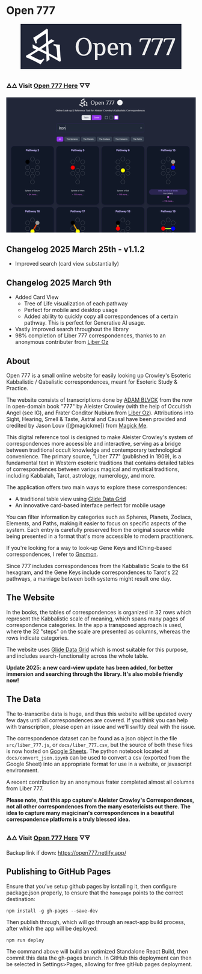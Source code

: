 # Open 777

<p align="center">
  <img width="auto" height="120" src="./docs/docs_logo.png">
</p>

### 🜁🜂 Visit [Open 777 Here](https://adamblvck.github.io/open_777/) 🜄🜃

![](./docs/screenshot_2025.png)

## Changelog 2025 March 25th - v1.1.2

- Improved search (card view substantially)

## Changelog 2025 March 9th

- Added Card View
  - Tree of Life visualization of each pathway
  - Perfect for mobile and desktop usage  
  - Added ability to quickly copy all correspondences of a certain pathway. This is perfect for Generative AI usage.
- Vastly improved search throughout the library
- 98% completion of Liber 777 correspondences, thanks to an anonymous contributer from [Liber Oz](https://liberoz.org/)

## About

Open 777 is a small online website for easily looking up Crowley's Esoteric Kabbalistic / Qabalistic correspondences, meant for Esoteric Study & Practice.

The website consists of transcriptions done by [ADAM BLVCK](https://adamblvck.com) from the now in open-domain book "777" by Aleister Crowley (with the help of Occultish Angel (see IG), and Frater Conditor Nubium from [Liber Oz](https://liberoz.org/)). Attributions into Sight, Hearing, Smell & Taste, Astral and Causal have been provided and credited by Jason Louv ([@magickme]) from [Magick Me](magick.me).

This digital reference tool is designed to make Aleister Crowley's system of correspondences more accessible and interactive, serving as a bridge between traditional occult knowledge and contemporary technological convenience. The primary source, "Liber 777" (published in 1909), is a fundamental text in Western esoteric traditions that contains detailed tables of correspondences between various magical and mystical traditions, including Kabbalah, Tarot, astrology, numerology, and more.

The application offers two main ways to explore these correspondences:
- A traditional table view using [Glide Data Grid](https://github.com/glideapps/glide-data-grid)
- An innovative card-based interface perfect for mobile usage

You can filter information by categories such as Spheres, Planets, Zodiacs, Elements, and Paths, making it easier to focus on specific aspects of the system. Each entry is carefully preserved from the original source while being presented in a format that's more accessible to modern practitioners.

If you're looking for a way to look-up Gene Keys and IChing-based correspondences, I refer to [Gnomon](https://gnomon.adamblvck.com/).

Since 777 includes correspondences from the Kabbalistic Scale to the 64 hexagram, and the Gene Keys include correspondences to Tarot's 22 pathways, a marriage between both systems might result one day.

## The Website

In the books, the tables of correspondences is organized in 32 rows which represent the Kabbalistic scale of meaning, which spans many pages of correspondence categories. In the app a transposed approach is used, where the 32 "steps" on the scale are presented as columns, whereas the rows indicate categories.

The website uses [Glide Data Grid](https://github.com/glideapps/glide-data-grid) which is most suitable for this purpose, and includes search-functionality across the whole table.

**Update 2025: a new card-view update has been added, for better immersion and searching through the library. It's also mobile friendly now!**

## The Data

The to-transcribe data is huge, and thus this website will be updated every few days until all correspondences are covered. If you think you can help with transcription, please open an issue and we'll swiftly deal with the issue.

The correspondence dataset can be found as a json object in the file `src/liber_777.js`, or `docs/liber_777.csv`, but the source of both these files is now hosted on [Google Sheets](https://docs.google.com/spreadsheets/d/1bJPN_gs6USHniUfmWFIACCroOAzOq8jX2XWITclSBA0/edit?usp=sharing). The python notebook located at `docs/convert_json.ipynb` can be used to convert a csv (exported from the Google Sheet) into an appropriate format for use in a website, or javascript environment.

A recent contribution by an anonymous frater completed almost all columns from Liber 777.

**Please note, that this app capture's Aleister Crowley's Correspondences, not all other correspondences from the many esotericists out there. The idea to capture many magicinan's correspondences in a beautiful correspondence platform is a truly blessed idea.**

### 🜁🜂 Visit [Open 777 Here](https://dazzling-gaufre-e40c33.netlify.app/) 🜄🜃

Backup link if down: https://open777.netlify.app/

## Publishing to GitHub Pages

Ensure that you've setup github pages by isntalling it, then configure package.json properly, to ensure that the `homepage` points to the correct destination:

```
npm install -g gh-pages --save-dev
```

Then publish through, which will go through an react-app build process, after which the app will be deployed:

```
npm run deploy
```

The command above will build an optimized Standalone React Build, then commit this data the gh-pages branch. In GitHub this deployment can then be selected in Settings>Pages, allowing for free gitHub pages deployment.
